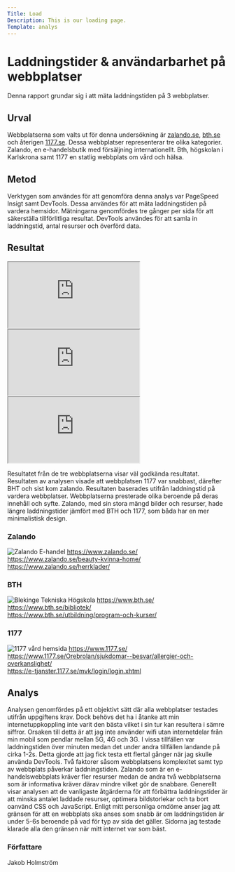 ```yaml
---
Title: Load
Description: This is our loading page.
Template: analys
---
```


# Laddningstider & användarbarhet på webbplatser

Denna rapport grundar sig i att mäta laddningstiden på 3 webbplatser.

## Urval

Webbplatserna som valts ut för denna undersökning är [zalando.se](https://www.zalando.se), [bth.se](https://www.bth.se) och återigen [1177.se](https://www.1177.se). Dessa webbplatser representerar tre olika kategorier. Zalando, en e-handelsbutik med försäljning internationellt. Bth, högskolan i Karlskrona samt 1177 en statlig webbplats om vård och hälsa.

## Metod

Verktygen som användes för att genomföra denna analys var PageSpeed Insigt samt DevTools. Dessa användes för att mäta laddningstiden på vardera hemsidor. Mätningarna genomfördes tre gånger per sida för att säkerställa tillförlitliga resultat. DevTools användes för att samla in laddningstid, antal resurser och överförd data.

## Resultat

<iframe title="Laddningstider Excel data" class="excel-embed" src="https://docs.google.com/spreadsheets/d/e/2PACX-1vQe0CxTwLbHM_ewsUJuy-JwMDrGEN1fS9NIsWutFLCBUSrbgVY4DkAr99oQ--wKjciCbjY9djTzR7F5/pubhtml?gid=0&amp;single=true&amp;widget=true&amp;headers=false"></iframe>

<iframe title="Laddningstider Excel data" class="excel-embed" src="https://docs.google.com/spreadsheets/d/e/2PACX-1vRtaYzC2llkWIL5OcS3IrHN0ZqlrFFOXa24NqKXHuIPbZ-SOLL9WSq-zvKe8CPwgp_B1HLC9tvhol4l/pubhtml?gid=0&amp;single=true&amp;widget=true&amp;headers=false"></iframe>

<iframe title="Laddningstider Excel data" class="excel-embed" src="https://docs.google.com/spreadsheets/d/e/2PACX-1vQExfu0VIIO5dNzq98SK-13ozDO7ZvEh2OmCQvjywE8BhJGhYiIx5NnGL9YhgyjtX2T7HvR269Hm-5K/pubhtml?gid=0&amp;single=true&amp;widget=true&amp;headers=false"></iframe>

Resultatet från de tre webbplatserna visar väl godkända resultatat. Resultaten av analysen visade att webbplatsen 1177 var snabbast, därefter BHT och sist kom zalando. Resultaten baserades utifrån laddningstid på vardera webbplatser.
Webbplatserna presterade olika beroende på deras innehåll och syfte. Zalando, med sin stora mängd bilder och resurser, hade längre laddningstider jämfört med BTH och 1177, som båda har en mer minimalistisk design.
### Zalando

![Zalando E-handel](%assets_url%/img/zalando.png)
https://www.zalando.se/ <br>
https://www.zalando.se/beauty-kvinna-home/<br>
https://www.zalando.se/herrklader/



### BTH

![Blekinge Tekniska Högskola](%assets_url%/img/bth.png)
https://www.bth.se/<br >
https://www.bth.se/bibliotek/<br>
https://www.bth.se/utbildning/program-och-kurser/

### 1177

![1177 vård hemsida](%assets_url%/img/1177.png)
https://www.1177.se/<br>
https://www.1177.se/Orebrolan/sjukdomar--besvar/allergier-och-overkanslighet/<br>
https://e-tjanster.1177.se/mvk/login/login.xhtml

## Analys

Analysen genomfördes på ett objektivt sätt där alla webbplatser testades utifrån uppgiftens krav. Dock behövs det ha i åtanke att min internetuppkoppling inte varit den bästa vilket i sin tur kan resultera i sämre siffror. Orsaken till detta är att jag inte använder wifi utan internetdelar från min mobil som pendlar mellan 5G, 4G och 3G. I vissa tillfällen var laddningstiden över minuten medan det under andra tillfällen landande på cirka 1-2s. Detta gjorde att jag fick testa ett flertal gånger när jag skulle använda DevTools. 
Två faktorer såsom webbplatsens komplexitet samt typ av webbplats påverkar laddningstiden. Zalando som är en e-handelswebbplats kräver fler resurser medan de andra två webbplatserna som är informativa kräver därav mindre vilket gör de snabbare. 
Generellt visar analysen att de vanligaste åtgärderna för att förbättra laddningstider är att minska antalet laddade resurser, optimera bildstorlekar och ta bort oanvänd CSS och JavaScript.
Enligt mitt personliga omdöme anser jag att gränsen för att en webbplats ska anses som snabb är om laddningstiden är under 5-6s beroende på vad för typ av sida det gäller. Sidorna jag testade klarade alla den gränsen när mitt internet var som bäst. 

### Författare
Jakob Holmström